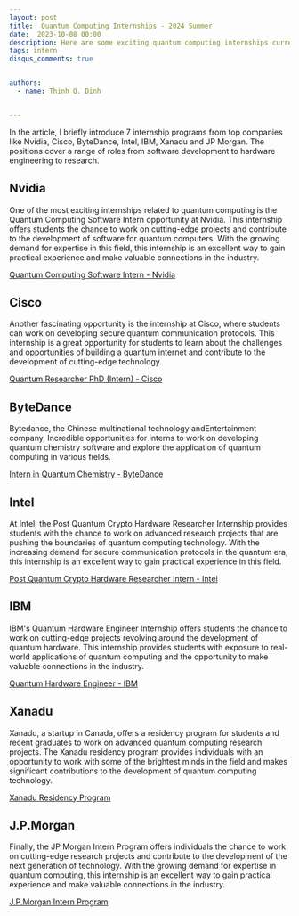 ```yaml
---
layout: post
title:  Quantum Computing Internships - 2024 Summer
date:  2023-10-08 00:00
description: Here are some exciting quantum computing internships currently available for students and recent graduates from Nvidia, Cisco, IBM and so on.
tags: intern
disqus_comments: true


authors:
  - name: Thinh Q. Dinh


---
```

In the article, I briefly introduce 7 internship programs from top companies like Nvidia, Cisco, ByteDance, Intel, IBM, Xanadu and JP Morgan. The positions cover a range of roles from software development to hardware engineering to research.

## **Nvidia**

One of the most exciting internships related to quantum computing is the Quantum Computing Software Intern opportunity at Nvidia. This internship offers students the chance to work on cutting-edge projects and contribute to the development of software for quantum computers. With the growing demand for expertise in this field, this internship is an excellent way to gain practical experience and make valuable connections in the industry.

[Quantum Computing Software Intern - Nvidia](https://nvidia.wd5.myworkdayjobs.com/en-US/NVIDIAExternalCareerSite/job/Quantum-Computing-Software-Intern_JR1973188)

## **Cisco**

Another fascinating opportunity is the internship at Cisco, where students can work on developing secure quantum communication protocols. This internship is a great opportunity for students to learn about the challenges and opportunities of building a quantum internet and contribute to the development of cutting-edge technology.

[Quantum Researcher PhD (Intern) - Cisco](https://jobs.cisco.com/jobs/ProjectDetail/Quantum-Researcher-PhD-Intern-United-States/1405086)

## **ByteDance**

Bytedance, the Chinese multinational technology andEntertainment company, Incredible opportunities for interns to work on developing quantum chemistry software and explore the application of quantum computing in various fields.

[Intern in Quantum Chemistry - ByteDance](https://jobs.bytedance.com/en/position/7270223451197540669/detail?spread=BSPP2KS)

## **Intel**

At Intel, the Post Quantum Crypto Hardware Researcher Internship provides students with the chance to work on advanced research projects that are pushing the boundaries of quantum computing technology. With the increasing demand for secure communication protocols in the quantum era, this internship is an excellent way to gain practical experience in this field.

[Post Quantum Crypto Hardware Researcher Intern - Intel](https://jobs.intel.com/en/job/-/-/599/55384436272)

## **IBM**

IBM's Quantum Hardware Engineer Internship offers students the chance to work on cutting-edge projects revolving around the development of quantum hardware. This internship provides students with exposure to real-world applications of quantum computing and the opportunity to make valuable connections in the industry.

[Quantum Hardware Engineer - IBM](https://careers.ibm.com/job/19232081/2024-summer-intern-quantum-hardware-engineer-remote/)

## **Xanadu**

Xanadu, a startup in Canada, offers a residency program for students and recent graduates to work on advanced quantum computing research projects. The Xanadu residency program provides individuals with an opportunity to work with some of the brightest minds in the field and makes significant contributions to the development of quantum computing technology.

[Xanadu Residency Program](https://xanadu.applytojob.com/apply/CPPWQlGLI3/Xanadu-Residency-Program-2024)

## **J.P.Morgan**

Finally, the JP Morgan Intern Program offers individuals the chance to work on cutting-edge research projects and contribute to the development of the next generation of technology. With the growing demand for expertise in quantum computing, this internship is an excellent way to gain practical experience and make valuable connections in the industry.

[J.P.Morgan Intern Program](https://careers.jpmorgan.com/global/en/students/programs/research-technologies-summer-associate-program)